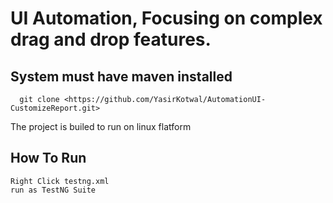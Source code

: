 # UI Automation, Focusing on complex drag and drop features.

## System must have maven installed

```
  git clone <https://github.com/YasirKotwal/AutomationUI-CustomizeReport.git>
```
The project is builed to run on linux flatform

## How To Run
```
Right Click testng.xml
run as TestNG Suite
```

